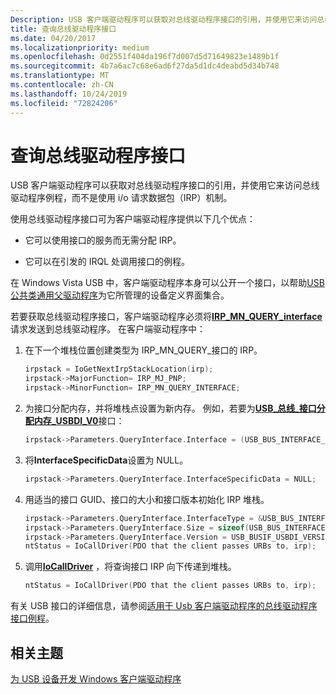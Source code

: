 ```yaml
---
Description: USB 客户端驱动程序可以获取对总线驱动程序接口的引用，并使用它来访问总线驱动程序例程，而不是使用 i/o 请求数据包（IRP）机制。
title: 查询总线驱动程序接口
ms.date: 04/20/2017
ms.localizationpriority: medium
ms.openlocfilehash: 0d2551f404da196f7d007d5d71649823e1489b1f
ms.sourcegitcommit: 4b7a6ac7c68e6ad6f27da5d1dc4deabd5d34b748
ms.translationtype: MT
ms.contentlocale: zh-CN
ms.lasthandoff: 10/24/2019
ms.locfileid: "72824206"
---
```

# <a name="querying-for-bus-driver-interfaces"></a>查询总线驱动程序接口


USB 客户端驱动程序可以获取对总线驱动程序接口的引用，并使用它来访问总线驱动程序例程，而不是使用 i/o 请求数据包（IRP）机制。




使用总线驱动程序接口可为客户端驱动程序提供以下几个优点：

-   它可以使用接口的服务而无需分配 IRP。

-   它可以在引发的 IRQL 处调用接口的例程。

在 Windows Vista USB 中，客户端驱动程序本身可以公开一个接口，以帮助[USB 公共类通用父驱动程序](usb-common-class-generic-parent-driver.md)为它所管理的设备定义界面集合。

若要获取总线驱动程序接口，客户端驱动程序必须将[**IRP\_MN\_QUERY\_interface**](https://docs.microsoft.com/windows-hardware/drivers/kernel/irp-mn-query-interface)请求发送到总线驱动程序。 在客户端驱动程序中：

1.  在下一个堆栈位置创建类型为 IRP\_MN\_QUERY\_接口的 IRP。
    ```cpp
    irpstack = IoGetNextIrpStackLocation(irp);
    irpstack->MajorFunction= IRP_MJ_PNP;
    irpstack->MinorFunction= IRP_MN_QUERY_INTERFACE;
    ```

2.  为接口分配内存，并将堆栈点设置为新内存。 例如，若要为[**USB\_总线\_接口分配内存\_USBDI\_V0**](https://docs.microsoft.com/windows-hardware/drivers/ddi/usbbusif/ns-usbbusif-_usb_bus_interface_usbdi_v0)接口：
    ```cpp
    irpstack->Parameters.QueryInterface.Interface = (USB_BUS_INTERFACE_USBDI_V0) newly allocated interface buffer;
    ```

3.  将**InterfaceSpecificData**设置为 NULL。
    ```cpp
    irpstack->Parameters.QueryInterface.InterfaceSpecificData = NULL;
    ```

4.  用适当的接口 GUID、接口的大小和接口版本初始化 IRP 堆栈。
    ```cpp
    irpstack->Parameters.QueryInterface.InterfaceType = &USB_BUS_INTERFACE_USBDI_GUID;
    irpstack->Parameters.QueryInterface.Size = sizeof(USB_BUS_INTERFACE_USBDI_V0);
    irpstack->Parameters.QueryInterface.Version = USB_BUSIF_USBDI_VERSION_0;
    ntStatus = IoCallDriver(PDO that the client passes URBs to, irp);
    ```

5.  调用[**IoCallDriver**](https://docs.microsoft.com/windows-hardware/drivers/ddi/wdm/nf-wdm-iocalldriver) ，将查询接口 IRP 向下传递到堆栈。
    ```cpp
    ntStatus = IoCallDriver(PDO that the client passes URBs to, irp);
    ```

有关 USB 接口的详细信息，请参阅[适用于 Usb 客户端驱动程序的总线驱动程序接口例程](https://docs.microsoft.com/windows-hardware/drivers/ddi/_usbref/#usbdi)。

## <a name="related-topics"></a>相关主题
[为 USB 设备开发 Windows 客户端驱动程序](usb-driver-development-guide.md)  



